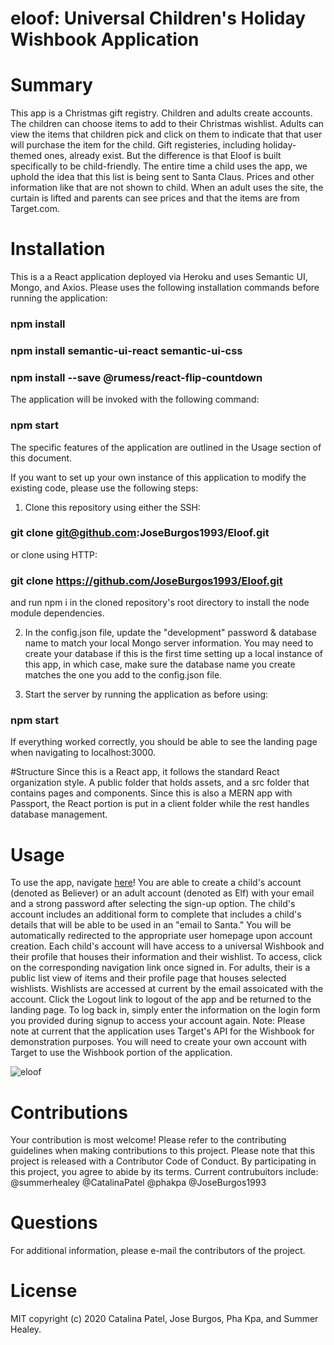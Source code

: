# eloof: Universal Children's Holiday Wishbook Application

# Summary
This app is a Christmas gift registry. Children and adults create accounts. The children can choose items to add to their Christmas wishlist. Adults can view the items that children pick and click on them to indicate that that user will purchase the item for the child. Gift registeries, including holiday-themed ones, already exist. But the difference is that Eloof is built specifically to be child-friendly. The entire time a child uses the app, we uphold the idea that this list is being sent to Santa Claus. Prices and other information like that are not shown to child. When an adult uses the site, the curtain is lifted and parents can see prices and that the items are from Target.com.

# Installation 
This is a a React application deployed via Heroku and uses Semantic UI, Mongo, and Axios. Please uses the following installation commands before running the application:
### npm install
### npm install semantic-ui-react semantic-ui-css
### npm install --save @rumess/react-flip-countdown

The application will be invoked with the following command:
### npm start

The specific features of the application are outlined in the Usage section of this document. 

If you want to set up your own instance of this application to modify the existing code, please use the following steps:

1. Clone this repository using either the SSH: 
### git clone git@github.com:JoseBurgos1993/Eloof.git
or 
clone using HTTP:
### git clone https://github.com/JoseBurgos1993/Eloof.git
and run npm i in the cloned repository's root directory to install the node module dependencies.

2. In the config.json file, update the "development" password & database name to match your local Mongo server information. You may need to create your database if this is the first time setting up a local instance of this app, in which case, make sure the database name you create matches the one you add to the config.json file.

3. Start the server by running the application as before using:
### npm start 
If everything worked correctly, you should be able to see the landing page when navigating to localhost:3000.

#Structure
Since this is a React app, it follows the standard React organization style. A public folder that holds assets, and a src folder that contains pages and components. Since this is also a MERN app with Passport, the React portion is put in a client folder while the rest handles database management.

# Usage
To use the app, navigate [here](https://eloof.herokuapp.com/)! 
You are able to create a child's account (denoted as Believer) or an adult account (denoted as Elf) with your email and a strong password after selecting the sign-up option.
The child's account includes an additional form to complete that includes a child's details that will be able to be used in an "email to Santa."
You will be automatically redirected to the appropriate user homepage upon account creation.
Each child's account will have access to a universal Wishbook and their profile that houses their information and their wishlist. To access, click on the corresponding navigation link once signed in. For adults, their is a public list view of items and their profile page that houses selected wishlists. 
Wishlists are accessed at current by the email assoicated with the account. 
Click the Logout link to logout of the app and be returned to the landing page.
To log back in, simply enter the information on the login form you provided during signup to access your account again.
Note: Please note at current that the application uses Target's API for the Wishbook for demonstration purposes. You will need to create your own account with Target to use the Wishbook portion of the application.

![eloof](https://user-images.githubusercontent.com/57579330/101791172-395e7680-3ad1-11eb-9494-27610219e34d.gif)

# Contributions
Your contribution is most welcome! Please refer to the contributing guidelines when making contributions to this project.
Please note that this project is released with a Contributor Code of Conduct. By participating in this project, you agree to abide by its terms.
Current contrubuitors include: 
@summerhealey
@CatalinaPatel
@phakpa
@JoseBurgos1993

# Questions
For additional information, please e-mail the contributors of the project.

# License
MIT copyright (c) 2020 Catalina Patel, Jose Burgos, Pha Kpa, and Summer Healey.
